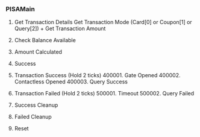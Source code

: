 ### PISAMain
1. Get Transaction Details
    Get Transaction Mode (Card[0] or Coupon[1] or Query[2]) + Get Transaction Amount

100000. Check Balance Available

200000. Amount Calculated

300000. Success

400000. Transaction Success (Hold 2 ticks)
    400001. Gate Opened
    400002. Contactless Opened
    400003. Query Success

500000. Transaction Failed (Hold 2 ticks)
    500001. Timeout
    500002. Query Failed

600000. Success Cleanup

700000. Failed Cleanup

800000. Reset

